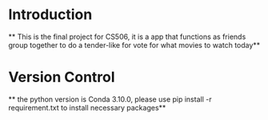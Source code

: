 # Introduction
** This is the final project for CS506, it is a app that functions as friends group together to do a tender-like for vote for what movies to watch today**

# Version Control

** the python version is Conda 3.10.0, please use pip install -r requirement.txt to install necessary packages**
